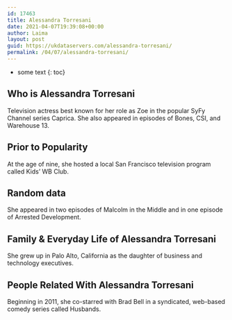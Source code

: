 ```yaml
---
id: 17463
title: Alessandra Torresani
date: 2021-04-07T19:39:08+00:00
author: Laima
layout: post
guid: https://ukdataservers.com/alessandra-torresani/
permalink: /04/07/alessandra-torresani/
---
```


* some text
{: toc}


## Who is Alessandra Torresani
                  
                  
                  
Television actress best known for her role as Zoe in the popular SyFy Channel series Caprica. She also appeared in episodes of Bones, CSI, and Warehouse 13.
                  
              
            
              
            
                
                
                
## Prior to Popularity
                  
                  
                  
At the age of nine, she hosted a local San Francisco television program called Kids&#8217; WB Club.
                  
              
            
              
            
                
                
                
## Random data
                  
                  
                  
She appeared in two episodes of Malcolm in the Middle and in one episode of Arrested Development.
                  
              
            
              
            
                
                
                
## Family & Everyday Life of Alessandra Torresani
                  
                  
                  
She grew up in Palo Alto, California as the daughter of business and technology executives.
                  
              
            
              
            
                
                
                
## People Related With Alessandra Torresani
                  
                  
                  
Beginning in 2011, she co-starred with Brad Bell in a syndicated, web-based comedy series called Husbands.
                  
              
            
              
            
                
              
            
              
              
            
            
              
            
          
          
          